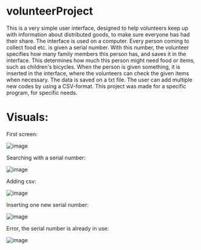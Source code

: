 # volunteerProject
This is a very simple user interface, designed to help volunteers keep up with information about distributed goods, to make sure everyone has had their share. The interface is used on a computer. Every person coming to collect food etc. is given a serial number. With this number, the volunteer specifies how many family members this person has, and saves it in the interface. This determines how much this person might need food or items, such as children's bicycles. When the person is given something, it is inserted in the interface, where the volunteers can check the given items when necessary. The data is saved on a txt file. The user can add multiple new codes by using a CSV-format. This project was made for a specific program, for specific needs. 

# Visuals:

First screen:

![image](https://user-images.githubusercontent.com/122856834/228546112-cba7f760-729e-4c0c-a61e-1ca33fcfed69.png)

Searching with a serial number:

![image](https://user-images.githubusercontent.com/122856834/228546494-858e1761-d724-407b-aa89-35ee0dd1efa0.png)

Adding csv:

![image](https://user-images.githubusercontent.com/122856834/228547222-ed3d43dc-1831-4e92-bca8-0e5622f6456f.png)

Inserting one new serial number:

![image](https://user-images.githubusercontent.com/122856834/228547668-896dff6f-5680-4803-bdd0-bf1d3a26d1fd.png)

Error, the serial number is already in use:

![image](https://user-images.githubusercontent.com/122856834/228548112-197d54c2-5c72-49b5-a335-d9e5adf34059.png)

